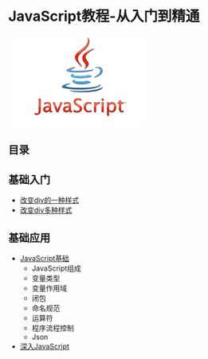 # JavaScript教程-从入门到精通
![Alt text](https://github.com/Harrdy2018/JavaScript/blob/master/js.png)
## 目录
## 基础入门
* [改变div的一种样式](https://github.com/Harrdy2018/JavaScript/edit/master/ex1.html)
* [改变div多种样式](https://github.com/Harrdy2018/JavaScript/edit/master/ex2.html)
## 基础应用
* [JavaScript基础](https://github.com/Harrdy2018/JavaScript/blob/master/JavaScript%E5%9F%BA%E7%A1%80.md)
  * JavaScript组成
  * 变量类型
  * 变量作用域
  * 闭包
  * 命名规范
  * 运算符
  * 程序流程控制
  * Json
* [深入JavaScript](https://github.com/Harrdy2018/JavaScript/blob/master/%E6%B7%B1%E5%85%A5JavaScript.md)
